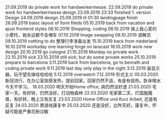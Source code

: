 21.09.2019 do private work for handwerkermesse.
22.09.2019 do private work for handwerkermesse design
23.09.2019 23:33 finished 1. version Design
24.09.2019 design
25.09.2019 til 01:30 landingpage finish
26.09.2019 baisc layout of form fileds
05.10.2019 back from vacation and ajust frontend styles
06.10.2019 Shopping, coding
06.10.2019 骑上我心爱的小摩托，她永远都不会堵车
07.10.2019 Image swapping
08.10.2019 调解员
09.10.2019 nothing to do
整理行李准备出发
15.10.2019 back from niederland
16.10.2019 worksday one learning forge on laracast
18.10.2019 work new design
20.10.2019 go cologne
21.10.2019 Monday no private work
22.10.2019 sick
23.10.2019 still sick, but do some private works
25.10.2019 prepare to barcelona
3.11.2019 back from barcelona, go to benrath and coding private work
9.11.2019 last day only play in the night
3.12.2019 装显示器。玩守望先锋哇哈哈哈
5.12.2019 overwatch
7.12.2019 形式主义
05.03.2020 新冠流行，在办公室突感发热，提前回家。回家仍然不适，有是有低热。卧床喝水今天不学习。
18.03.2020 明天开始Home office, 病仍然没好透
21.03.2020 宅家一天。有好转，仍然没好。打动物森林
22.03.2020 宅家第二天，打国服魔兽，有好转，晚上又有反复
23.03.2020 Home Office und Kurz Arbeit, 还是有反复
24.03.2020 靠游戏康复中
25.03.2020 还是没好，比昨天好。康复中，怀疑可能是严重花粉过敏
